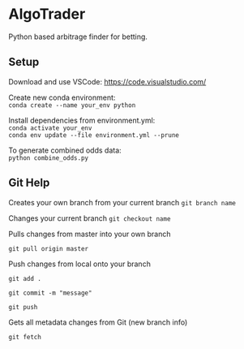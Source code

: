 # AlgoTrader

Python based arbitrage finder for betting.

## Setup

Download and use VSCode:
https://code.visualstudio.com/

Create new conda environment:  
`conda create --name your_env python`

Install dependencies from environment.yml:  
`conda activate your_env`  
`conda env update --file environment.yml --prune`

To generate combined odds data:  
`python combine_odds.py`


## Git Help

Creates your own branch from your current branch
`git branch name`


Changes your current branch
`git checkout name`


Pulls changes from master into your own branch

`git pull origin master`


Push changes from local onto your branch

`git add .`

`git commit -m "message"`

`git push`


Gets all metadata changes from Git (new branch info)

`git fetch`